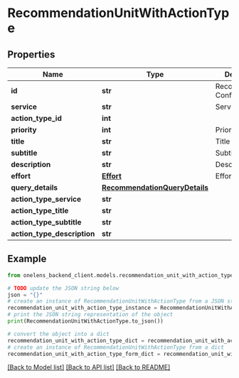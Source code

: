 # RecommendationUnitWithActionType


## Properties

Name | Type | Description | Notes
------------ | ------------- | ------------- | -------------
**id** | **str** | Recommendation Config ID | 
**service** | **str** | Service AWS etc. | 
**action_type_id** | **int** |  | [optional] 
**priority** | **int** | Priority | 
**title** | **str** | Title | 
**subtitle** | **str** | Subtitle | [optional] 
**description** | **str** | Description | 
**effort** | [**Effort**](Effort.md) | Effort | 
**query_details** | [**RecommendationQueryDetails**](RecommendationQueryDetails.md) |  | 
**action_type_service** | **str** |  | [optional] 
**action_type_title** | **str** |  | [optional] 
**action_type_subtitle** | **str** |  | [optional] 
**action_type_description** | **str** |  | [optional] 

## Example

```python
from onelens_backend_client.models.recommendation_unit_with_action_type import RecommendationUnitWithActionType

# TODO update the JSON string below
json = "{}"
# create an instance of RecommendationUnitWithActionType from a JSON string
recommendation_unit_with_action_type_instance = RecommendationUnitWithActionType.from_json(json)
# print the JSON string representation of the object
print(RecommendationUnitWithActionType.to_json())

# convert the object into a dict
recommendation_unit_with_action_type_dict = recommendation_unit_with_action_type_instance.to_dict()
# create an instance of RecommendationUnitWithActionType from a dict
recommendation_unit_with_action_type_form_dict = recommendation_unit_with_action_type.from_dict(recommendation_unit_with_action_type_dict)
```
[[Back to Model list]](../README.md#documentation-for-models) [[Back to API list]](../README.md#documentation-for-api-endpoints) [[Back to README]](../README.md)


